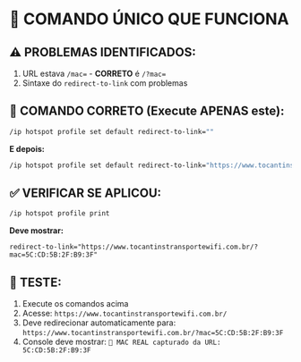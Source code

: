 # 🚀 COMANDO ÚNICO QUE FUNCIONA

## ⚠️ PROBLEMAS IDENTIFICADOS:
1. URL estava `/mac=` - **CORRETO** é `/?mac=`
2. Sintaxe do `redirect-to-link` com problemas

## 🔧 COMANDO CORRETO (Execute APENAS este):

```bash
/ip hotspot profile set default redirect-to-link=""
```

**E depois:**

```bash
/ip hotspot profile set default redirect-to-link="https://www.tocantinstransportewifi.com.br/?mac=5C:CD:5B:2F:B9:3F"
```

## ✅ VERIFICAR SE APLICOU:

```bash
/ip hotspot profile print
```

**Deve mostrar:**
```
redirect-to-link="https://www.tocantinstransportewifi.com.br/?mac=5C:CD:5B:2F:B9:3F"
```

## 🧪 TESTE:

1. Execute os comandos acima
2. Acesse: `https://www.tocantinstransportewifi.com.br/`
3. Deve redirecionar automaticamente para: `https://www.tocantinstransportewifi.com.br/?mac=5C:CD:5B:2F:B9:3F`
4. Console deve mostrar: `🎯 MAC REAL capturado da URL: 5C:CD:5B:2F:B9:3F`

